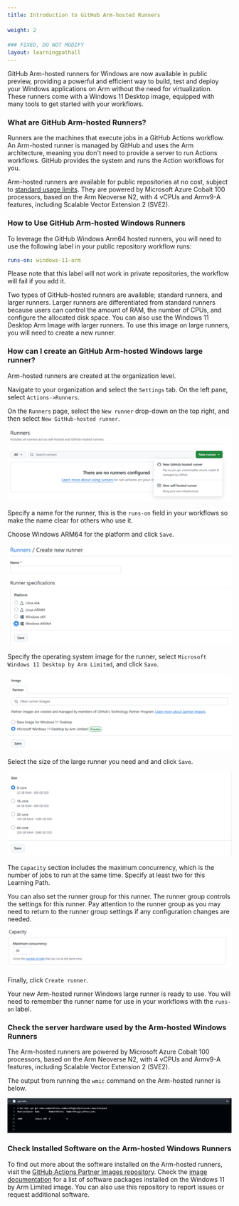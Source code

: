 ```yaml
---
title: Introduction to GitHub Arm-hosted Runners

weight: 2

### FIXED, DO NOT MODIFY
layout: learningpathall
---
```

GitHub Arm-hosted runners for Windows are now available in public preview, providing a powerful and efficient way to build, test and deploy your Windows applications on Arm without the need for virtualization. These runners come with a Windows 11 Desktop image, equipped with many tools to get started with your workflows. 

### What are GitHub Arm-hosted Runners?

Runners are the machines that execute jobs in a GitHub Actions workflow. An Arm-hosted runner is managed by GitHub and uses the Arm architecture, meaning you don't need to provide a server to run Actions workflows. GitHub provides the system and runs the Action workflows for you.

Arm-hosted runners are available for public repositories at no cost, subject to [standard usage limits](https://docs.github.com/en/actions/administering-github-actions/usage-limits-billing-and-administration#usage-limits). They are powered by Microsoft Azure Cobalt 100 processors, based on the Arm Neoverse N2, with 4 vCPUs and Armv9-A features, including Scalable Vector Extension 2 (SVE2).

### How to Use GitHub Arm-hosted Windows Runners

To leverage the GitHub Windows Arm64 hosted runners, you will need to use the following label in your public repository workflow runs:

```yaml
runs-on: windows-11-arm
```

Please note that this label will not work in private repositories, the workflow will fail if you add it. 

Two types of GitHub-hosted runners are available; standard runners, and larger runners. Larger runners are differentiated from standard runners because users can control the amount of RAM, the number of CPUs, and configure the allocated disk space. You can also use the Windows 11 Desktop Arm Image with larger runners. To use this image on large runners, you will need to create a new runner.

### How can I create an GitHub Arm-hosted Windows large runner?

Arm-hosted runners are created at the organization level.

Navigate to your organization and select the `Settings` tab. On the left pane, select `Actions->Runners`.

On the `Runners` page, select the `New runner` drop-down on the top right, and then select `New GitHub-hosted runner`.

![new-runner #center](_images/new-runner.png)


Specify a name for the runner, this is the `runs-on` field in your workflows so make the name clear for others who use it.

Choose Windows ARM64 for the platform and click `Save`.

![platform #center](_images/platform.png)

Specify the operating system image for the runner, select `Microsoft Windows 11 Desktop by Arm Limited`, and click `Save`.

![image #center](_images/win_image.png)

Select the size of the large runner you need and and click `Save`.

![specifications #center](_images/size.png)

The `Capacity` section includes the maximum concurrency, which is the number of jobs to run at the same time. Specify at least two for this Learning Path.

You can also set the runner group for this runner. The runner group controls the settings for this runner. Pay attention to the runner group as you may need to return to the runner group settings if any configuration changes are needed.

![capacity #center](_images/capacity.png)

Finally, click `Create runner`.

Your new Arm-hosted runner Windows large runner is ready to use. You will need to remember the runner name for use in your workflows with the `runs-on` label. 

### Check the server hardware used by the Arm-hosted Windows Runners
The Arm-hosted runners are powered by Microsoft Azure Cobalt 100 processors, based on the Arm Neoverse N2, with 4 vCPUs and Armv9-A features, including Scalable Vector Extension 2 (SVE2).

The output from running the `wmic` command on the Arm-hosted runner is below.

![Arm-hosted runner info #center](_images/cpuinfo.png)


### Check Installed Software on the Arm-hosted Windows Runners

To find out more about the software installed on the Arm-hosted runners, visit the [GitHub Actions Partner Images repository](https://github.com/actions/partner-runner-images/). Check the [image documentation](https://github.com/actions/partner-runner-images/blob/main/images/arm-windows-11-image.md) for a list of software packages installed on the Windows 11 by Arm Limited image. You can also use this repository to report issues or request additional software.

